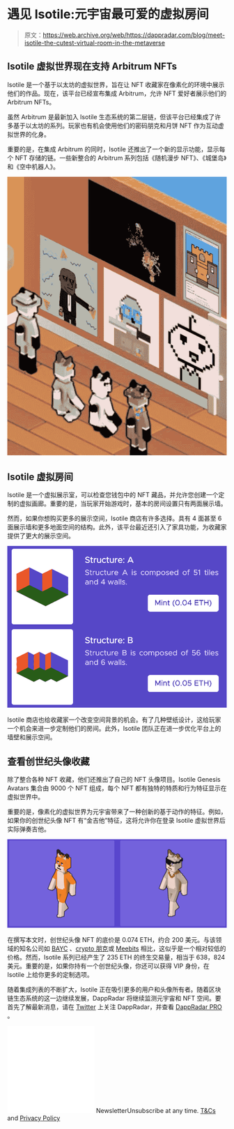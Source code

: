 # 遇见 Isotile:元宇宙最可爱的虚拟房间

> 原文：<https://web.archive.org/web/https://dappradar.com/blog/meet-isotile-the-cutest-virtual-room-in-the-metaverse>

## Isotile 虚拟世界现在支持 Arbitrum NFTs

Isotile 是一个基于以太坊的虚拟世界，旨在让 NFT 收藏家在像素化的环境中展示他们的作品。现在，该平台已经宣布集成 Arbitrum，允许 NFT 爱好者展示他们的 Arbitrum NFTs。

虽然 Arbitrum 是最新加入 Isotile 生态系统的第二层链，但该平台已经集成了许多基于以太坊的系列。玩家也有机会使用他们的密码朋克和月饼 NFT 作为互动虚拟世界的化身。

重要的是，在集成 Arbitrum 的同时，Isotile 还推出了一个新的显示功能，显示每个 NFT 存储的链。一些新整合的 Arbitrum 系列包括《随机漫步 NFT》、《城堡岛》和《空中机器人》。

![](img/0710eeb6704edb8b1f83821fd4c730e5.png)

## Isotile 虚拟房间

Isotile 是一个虚拟展示室，可以检查您钱包中的 NFT 藏品，并允许您创建一个定制的虚拟画廊。重要的是，当玩家开始游戏时，基本的房间设置只有两面展示墙。

然而，如果你想购买更多的展示空间，Isotile 商店有许多选择。具有 4 面甚至 6 面展示墙和更多地面空间的结构。此外，该平台最近还引入了家具功能，为收藏家提供了更大的展示空间。

![](img/34bd4b83900691c4d6291140813ec1ee.png)

Isotile 商店也给收藏家一个改变空间背景的机会。有了几种壁纸设计，这给玩家一个机会来进一步定制他们的房间。此外，Isotile 团队正在进一步优化平台上的墙壁和展示空间。

## 查看创世纪头像收藏

除了整合各种 NFT 收藏，他们还推出了自己的 NFT 头像项目。Isotile Genesis Avatars 集合由 9000 个 NFT 组成，每个 NFT 都有独特的特质和行为特征显示在虚拟世界中。

重要的是，像素化的虚拟世界为元宇宙带来了一种创新的基于动作的特征。例如，如果你的创世纪头像 NFT 有“金吉他”特征，这将允许你在登录 Isotile 虚拟世界后实际弹奏吉他。

![](img/fa67d1290f12b77ad4fc56ee69aecac9.png)

在撰写本文时，创世纪头像 NFT 的底价是 0.074 ETH，约合 200 美元。与该领域的知名公司如 [BAYC](https://web.archive.org/web/20230103233338/https://dappradar.com/ethereum/collectibles/bored-ape-yacht-club) 、[crypto 朋克](https://web.archive.org/web/20230103233338/https://dappradar.com/ethereum/collectibles/cryptopunks)或 [Meebits](https://web.archive.org/web/20230103233338/https://dappradar.com/ethereum/collectibles/meebits) 相比，这似乎是一个相对较低的价格。然而，Isotile 系列已经产生了 235 ETH 的终生交易量，相当于 638，824 美元。重要的是，如果你持有一个创世纪头像，你还可以获得 VIP 身份，在 Isotile 上给你更多的定制选项。

随着集成列表的不断扩大，Isotile 正在吸引更多的用户和头像所有者。随着区块链生态系统的这一边继续发展，DappRadar 将继续监测元宇宙和 NFT 空间。要首先了解最新消息，请在 [Twitter](https://web.archive.org/web/20230103233338/https://twitter.com/dappradar) 上关注 DappRadar，并查看 [DappRadar PRO](https://web.archive.org/web/20230103233338/https://dappradar.com/token/pro) 。

![](img/6d5a4a2d609c56e1a5771717e54ba759.png) NewsletterUnsubscribe at any time. [T&Cs](https://web.archive.org/web/20230103233338/https://dappradar.com/terms) and [Privacy Policy](https://web.archive.org/web/20230103233338/https://dappradar.com/privacy-policy)